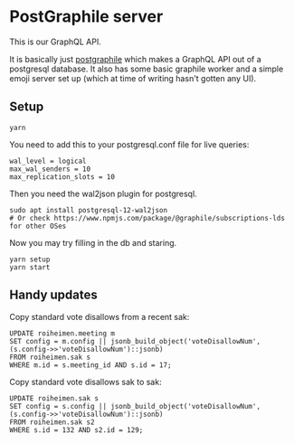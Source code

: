 PostGraphile server
===================
This is our GraphQL API.

It is basically just
[postgraphile](https://www.graphile.org/postgraphile/) which makes a
GraphQL API out of a postgresql database. It also has some basic
graphile worker and a simple emoji server set up (which at time of
writing hasn't gotten any UI).

Setup
-----

    yarn

You need to add this to your postgresql.conf file for live queries:

    wal_level = logical
    max_wal_senders = 10
    max_replication_slots = 10

Then you need the wal2json plugin for postgresql.

    sudo apt install postgresql-12-wal2json
    # Or check https://www.npmjs.com/package/@graphile/subscriptions-lds for other OSes

Now you may try filling in the db and staring.

    yarn setup
    yarn start


Handy updates
-------------

Copy standard vote disallows from a recent sak:

    UPDATE roiheimen.meeting m
    SET config = m.config || jsonb_build_object('voteDisallowNum', (s.config->>'voteDisallowNum')::jsonb)
    FROM roiheimen.sak s
    WHERE m.id = s.meeting_id AND s.id = 17;

Copy standard vote disallows sak to sak:

    UPDATE roiheimen.sak s
    SET config = s.config || jsonb_build_object('voteDisallowNum', (s.config->>'voteDisallowNum')::jsonb)
    FROM roiheimen.sak s2
    WHERE s.id = 132 AND s2.id = 129;
